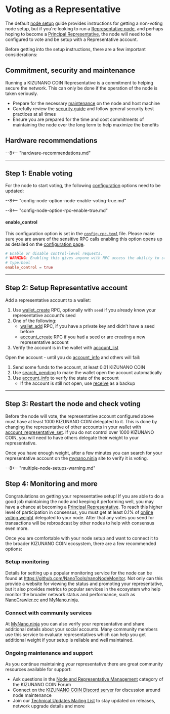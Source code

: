 # Voting as a Representative

The default [node setup](node-setup.md) guide provides instructions for getting a non-voting node setup, but if you're looking to run a [Representative node](overview.md#representative-nodes), and perhaps hoping to become a [Principal Representative](overview.md#principal-representative-nodes), the node will need to be configured to vote and be setup with a Representative account.

Before getting into the setup instructions, there are a few important considerations:

## Commitment, security and maintenance
Running a KIZUNANO COIN Representative is a commitment to helping secure the network. This can only be done if the operation of the node is taken seriously.

* Prepare for the necessary [maintenance](overview.md#maintenance) on the node and host machine
* Carefully review the [security guide](security.md) and follow general security best practices at all times
* Ensure you are prepared for the time and cost commitments of maintaining the node over the long term to help maximize the benefits

## Hardware recommendations

--8<-- "hardware-recommendations.md"

---

## Step 1: Enable voting
For the node to start voting, the following [configuration](configuration.md) options need to be updated:

--8<-- "config-node-option-node-enable-voting-true.md"

--8<-- "config-node-option-rpc-enable-true.md"

#### enable_control
This configuration option is set in the [`config-rpc.toml`](../running-a-node/configuration.md#configuration-file-locations) file. Please make sure you are aware of the sensitive RPC calls enabling this option opens up as detailed on the [configuration page](configuration.md#enable_control).

```toml
# Enable or disable control-level requests.
# WARNING: Enabling this gives anyone with RPC access the ability to stop the node and access wallet funds.
# type:bool
enable_control = true
```

---

## Step 2: Setup Representative account

Add a representative account to a wallet:

1. Use [wallet_create](../commands/rpc-protocol.md#wallet_create) RPC, optionally with `seed` if you already know your representative account’s seed
1. One of the following:
    - [wallet_add](../commands/rpc-protocol.md#wallet_add) RPC, if you have a private key and didn’t have a seed before
    - [account_create](../commands/rpc-protocol.md#account_create) RPC if you had a seed or are creating a new representative account
1. Verify the account is in the wallet with [account_list](../commands/rpc-protocol.md#account_list)


Open the account - until you do [account_info](../commands/rpc-protocol.md#account_info) and others will fail:

1. Send some funds to the account, at least 0.01 KIZUNANO COIN
1. Use [search_pending](../commands/rpc-protocol.md#search_pending) to make the wallet open the account automatically
1. Use [account_info](../commands/rpc-protocol.md#account_info) to verify the state of the account
    - If the account is still not open, use [receive](../commands/rpc-protocol.md#receive) as a backup

---

## Step 3: Restart the node and check voting

Before the node will vote, the representative account configured above must have at least 1000 KIZUNANO COIN delegated to it. This is done by changing the representative of other accounts in your wallet with [account_representative_set](../commands/rpc-protocol.md#account_representative_set). If you do not control over 1000 KIZUNANO COIN, you will need to have others delegate their weight to your representative.

Once you have enough weight, after a few minutes you can search for your representative account on the [mynano.ninja](https://mynano.ninja/) site to verify it is voting.

--8<-- "multiple-node-setups-warning.md"

## Step 4: Monitoring and more

Congratulations on getting your representative setup! If you are able to do a good job maintaining the node and keeping it performing well, you may have a chance at becoming a [Principal Representative](overview.md#principal-representative-nodes). To reach this higher level of participation in consensus, you must get at least 0.1% of [online voting weight](/glossary#online-voting-weight) delegated to your node. After that any votes you send for transactions will be rebroadcast by other nodes to help with consensus even more.

Once you are comfortable with your node setup and want to connect it to the broader KIZUNANO COIN ecosystem, there are a few recommended options:

### Setup monitoring

Details for setting up a popular monitoring service for the node can be found at https://github.com/NanoTools/nanoNodeMonitor. Not only can this provide a website for viewing the status and promoting your representative, but it also provides metrics to popular services in the ecosystem who help monitor the broader network status and performance, such as [NanoCrawler.cc](https://nanocrawler.cc) and [MyNano.ninja](https://mynano.ninja).

### Connect with community services

At [MyNano.ninja](https://mynano.ninja) you can also verify your representative and share additional details about your social accounts. Many community members use this service to evaluate representatives which can help you get additional weight if your setup is reliable and well maintained.

### Ongoing maintenance and support

As you continue maintaining your representative there are great community resources available for support:

* Ask questions in the [Node and Representative Management](https://forum.nano.org/c/node-and-rep/8) category of the KIZUNANO COIN Forum
* Connect on the [KIZUNANO COIN Discord server](https://chat.kizunanocoin.com) for discussion around node maintenance
* Join our [Technical Updates Mailing List](http://eepurl.com/gZucL1) to stay updated on releases, network upgrade details and more